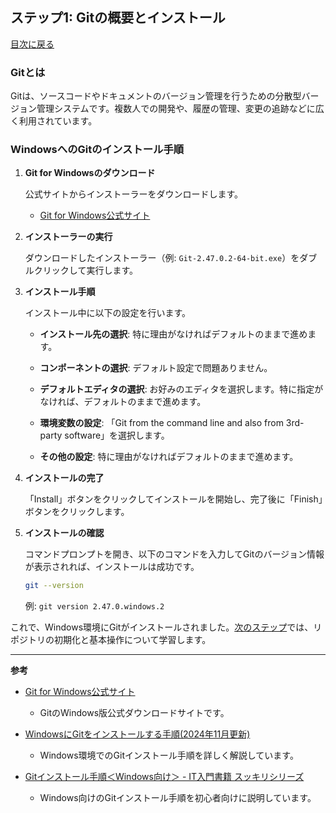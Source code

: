 
## ステップ1: Gitの概要とインストール

[目次に戻る](git学習目次.md)

### Gitとは

Gitは、ソースコードやドキュメントのバージョン管理を行うための分散型バージョン管理システムです。複数人での開発や、履歴の管理、変更の追跡などに広く利用されています。

### WindowsへのGitのインストール手順

1. **Git for Windowsのダウンロード**

   公式サイトからインストーラーをダウンロードします。

   - [Git for Windows公式サイト](https://gitforwindows.org/)

2. **インストーラーの実行**

   ダウンロードしたインストーラー（例: `Git-2.47.0.2-64-bit.exe`）をダブルクリックして実行します。

3. **インストール手順**

   インストール中に以下の設定を行います。

   - **インストール先の選択**: 特に理由がなければデフォルトのままで進めます。

   - **コンポーネントの選択**: デフォルト設定で問題ありません。

   - **デフォルトエディタの選択**: お好みのエディタを選択します。特に指定がなければ、デフォルトのままで進めます。

   - **環境変数の設定**: 「Git from the command line and also from 3rd-party software」を選択します。

   - **その他の設定**: 特に理由がなければデフォルトのままで進めます。

4. **インストールの完了**

   「Install」ボタンをクリックしてインストールを開始し、完了後に「Finish」ボタンをクリックします。

5. **インストールの確認**

   コマンドプロンプトを開き、以下のコマンドを入力してGitのバージョン情報が表示されれば、インストールは成功です。

   ```bash
   git --version
   ```

   例: `git version 2.47.0.windows.2`

これで、Windows環境にGitがインストールされました。[次のステップ](リポジトリの初期化と基本操作.md)では、リポジトリの初期化と基本操作について学習します。

---

**参考**

- [Git for Windows公式サイト](https://gitforwindows.org/)
  - GitのWindows版公式ダウンロードサイトです。

- [WindowsにGitをインストールする手順(2024年11月更新)](https://www.curict.com/item/60/60bfe0e.html)
  - Windows環境でのGitインストール手順を詳しく解説しています。

- [Gitインストール手順＜Windows向け＞ - IT入門書籍 スッキリシリーズ](https://sukkiri.jp/technologies/devtools/git/git_win.html)
  - Windows向けのGitインストール手順を初心者向けに説明しています。 
